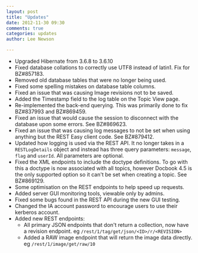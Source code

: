 ```yaml
---
layout: post
title: "Updates"
date: 2012-11-30 09:30
comments: true
categories: updates  
author: Lee Newson

---
```


* Upgraded Hibernate from 3.6.8 to 3.6.10
* Fixed database collations to correctly use UTF8 instead of latin1. Fix for BZ#857183.
* Removed old database tables that were no longer being used.
* Fixed some spelling mistakes on database table columns.
* Fixed an issue that was causing Image revisions not to be saved.
* Added the Timestamp field to the log table on the Topic View page.
* Re-implemented the back-end querying. This was primarily done to fix BZ#837993 and BZ#869459.
* Fixed an issue that would cause the session to disconnect with the database upon some errors. See BZ#869623.
* Fixed an issue that was causing log messages to not be set when using anything but the REST Easy client code. See BZ#879412.
* Updated how logging is used via the REST API. It no longer takes in a `RESTLogDetails` object and instead has three query parameters: `message`, `flag` and `userId`. All parameters are optional.
* Fixed the XML endpoints to include the doctype definitions. To go with this a doctype is now associated with all topics, however Docbook 4.5 is the only supported option so it can't be set when creating a topic. See BZ#869129.
* Some optimisation on the REST endpoints to help speed up requests.
* Added server GUI monitoring tools, viewable only by admins.
* Fixed some bugs found in the REST API during the new GUI testing.
* Changed the IA account password to encourage users to use their kerberos account.
* Added new REST endpoints:
	* All primary JSON endpoints that don't return a collection, now have a revision endpoint. eg `/rest/1/tag/get/json/<ID>/r/<REVISION>`
	* Added a RAW image endpoint that will return the image data directly. eg `/rest/1/image/get/raw/10`